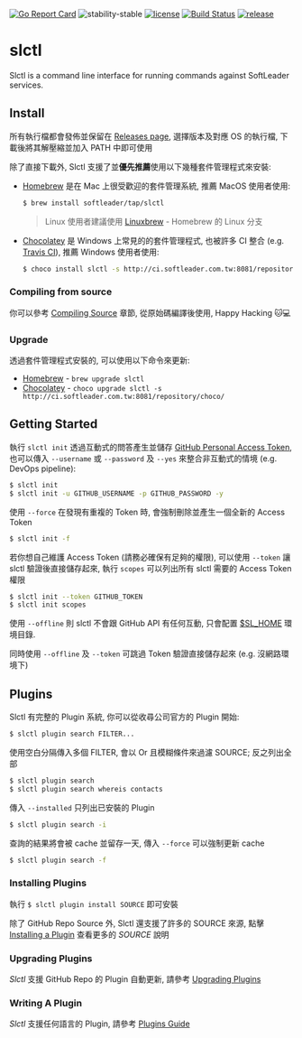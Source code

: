 [![Go Report Card](https://goreportcard.com/badge/github.com/softleader/slctl)](https://goreportcard.com/report/github.com/softleader/slctl)
![stability-stable](https://img.shields.io/badge/stability-stable-green.svg)
[![license](https://img.shields.io/github/license/softleader/slctl.svg)](./LICENSE)
[![Build Status](https://img.shields.io/travis/com/softleader/slctl.svg)](https://travis-ci.com/softleader/slctl)
[![release](https://img.shields.io/github/release/softleader/slctl.svg)](https://github.com/softleader/slctl/releases)

# slctl

Slctl is a command line interface for running commands against SoftLeader services.

## Install

所有執行檔都會發佈並保留在 [Releases page](https://github.com/softleader/slctl/releases), 選擇版本及對應 OS 的執行檔, 下載後將其解壓縮並加入 PATH 中即可使用

除了直接下載外, Slctl 支援了並**優先推薦**使用以下幾種套件管理程式來安裝:

- [Homebrew](https://brew.sh) 是在 Mac 上很受歡迎的套件管理系統, 推薦 MacOS 使用者使用:

	```sh
	$ brew install softleader/tap/slctl
	```

    > Linux 使用者建議使用 [Linuxbrew](http://linuxbrew.sh/) - Homebrew 的 Linux 分支

- [Chocolatey](https://chocolatey.org/) 是 Windows 上常見的的套件管理程式, 也被許多 CI 整合 (e.g. [Travis CI](https://docs.travis-ci.com/user/reference/windows/#chocolatey)), 推薦 Windows 使用者使用:

	```sh
	$ choco install slctl -s http://ci.softleader.com.tw:8081/repository/choco/
	```

### Compiling from source

你可以參考 [Compiling Source](https://github.com/softleader/slctl/wiki/Compiling-Source) 章節, 從原始碼編譯後使用, Happy Hacking :cat::computer:

### Upgrade

透過套件管理程式安裝的, 可以使用以下命令來更新:

- [Homebrew](https://brew.sh) - `brew upgrade slctl`
- [Chocolatey](https://chocolatey.org/) - `choco upgrade slctl -s http://ci.softleader.com.tw:8081/repository/choco/`

## Getting Started

執行 `slctl init` 透過互動式的問答產生並儲存 [GitHub Personal Access Token](https://github.com/settings/tokens), 也可以傳入 `--username` 或 `--password` 及 `--yes` 來整合非互動式的情境 (e.g. DevOps pipeline):

```sh
$ slctl init
$ slctl init -u GITHUB_USERNAME -p GITHUB_PASSWORD -y
```

使用 `--force` 在發現有重複的 Token 時, 會強制刪除並產生一個全新的 Access Token

```sh
$ slctl init -f
```

若你想自己維護 Access Token (請務必確保有足夠的權限), 可以使用 `--token` 讓 slctl 驗證後直接儲存起來, 執行 `scopes` 可以列出所有 slctl 需要的 Access Token 權限

```sh
$ slctl init --token GITHUB_TOKEN
$ slctl init scopes
```

使用 `--offline` 則 slctl 不會跟 GitHub API 有任何互動, 只會配置 [$SL_HOME](https://github.com/softleader/slctl/wiki/Home-Path) 環境目錄.

同時使用 `--offline` 及 `--token` 可跳過 Token 驗證直接儲存起來 (e.g. 沒網路環境下)

## Plugins

Slctl 有完整的 Plugin 系統, 你可以從收尋公司官方的 Plugin 開始:

```sh
$ slctl plugin search FILTER...
```

使用空白分隔傳入多個 FILTER, 會以 Or 且模糊條件來過濾 SOURCE; 反之列出全部

```sh
$ slctl plugin search
$ slctl plugin search whereis contacts
```

傳入 `--installed` 只列出已安裝的 Plugin

```sh
$ slctl plugin search -i
```

查詢的結果將會被 cache 並留存一天, 傳入 `--force` 可以強制更新 cache

```sh
$ slctl plugin search -f
```

### Installing Plugins

執行 `$ slctl plugin install SOURCE` 即可安裝

除了 GitHub Repo Source 外, Slctl 還支援了許多的 SOURCE 來源, 點擊 [Installing a Plugin](https://github.com/softleader/slctl/wiki/Plugins-Guide#installing-a-plugin) 查看更多的 *SOURCE* 說明

### Upgrading Plugins

*Slctl* 支援 GitHub Repo 的 Plugin 自動更新, 請參考 [Upgrading Plugins](https://github.com/softleader/slctl/wiki/Plugins-Guide#upgrading-plugins)

### Writing A Plugin

*Slctl* 支援任何語言的 Plugin, 請參考 [Plugins Guide](https://github.com/softleader/slctl/wiki/Plugins-Guide)
